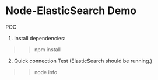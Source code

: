 # Node-ElasticSearch Demo
POC

1. Install dependencies:

>>npm install  

2. Quick connection Test  (ElasticSearch should be running.)
>>node info
